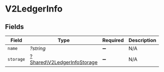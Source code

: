 # V2LedgerInfo


## Fields

| Field                                                                     | Type                                                                      | Required                                                                  | Description                                                               | Example                                                                   |
| ------------------------------------------------------------------------- | ------------------------------------------------------------------------- | ------------------------------------------------------------------------- | ------------------------------------------------------------------------- | ------------------------------------------------------------------------- |
| `name`                                                                    | *?string*                                                                 | :heavy_minus_sign:                                                        | N/A                                                                       | ledger001                                                                 |
| `storage`                                                                 | [?Shared\V2LedgerInfoStorage](../../Models/Shared/V2LedgerInfoStorage.md) | :heavy_minus_sign:                                                        | N/A                                                                       |                                                                           |